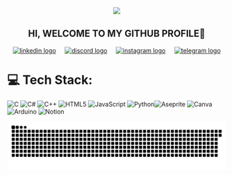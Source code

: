 <div id="header" align="center">
  <img src="https://media1.giphy.com/media/v1.Y2lkPTc5MGI3NjExemR0OGplcm0zcHczcGQ3cWl2bzE0bGVsaWJ2emVmbjhuM21ja2QzciZlcD12MV9pbnRlcm5hbF9naWZfYnlfaWQmY3Q9cw/PEG26dtbtF10k/giphy.gif" width="150"/>
  <h2>HI, WELCOME TO MY GITHUB PROFILE🦖</h2>
</div>
<div align="center">
</div>

<div align="center" style="display: flex; justify-content: center; gap: 20px;">
  <a href="https://www.linkedin.com/in/ander-imanol-l%C3%B3pez-zarate-a04b29331/" target="_blank">
    <img src="https://raw.githubusercontent.com/maurodesouza/profile-readme-generator/master/src/assets/icons/social/linkedin/default.svg" width="45" height="40" alt="linkedin logo" />
  </a>

  <a href="https://discordapp.com/users/Ander.Lopez" target="_blank">
    <img src="https://raw.githubusercontent.com/maurodesouza/profile-readme-generator/master/src/assets/icons/social/discord/default.svg" width="52" height="40" alt="discord logo" />
  </a>

  <a href="https://www.instagram.com/ander_ima" target="_blank">
    <img src="https://raw.githubusercontent.com/maurodesouza/profile-readme-generator/master/src/assets/icons/social/instagram/default.svg" width="52" height="40" alt="instagram logo" />
  </a>

  <a href="https://t.me/AnderIma" target="_blank">
    <img src="https://raw.githubusercontent.com/maurodesouza/profile-readme-generator/master/src/assets/icons/social/telegram/default.svg" width="52" height="40" alt="telegram logo" />
  </a>
</div>



# 💻 Tech Stack:
![C](https://img.shields.io/badge/c-%2300599C.svg?style=flat&logo=c&logoColor=white) ![C#](https://img.shields.io/badge/c%23-%23239120.svg?style=flat&logo=csharp&logoColor=white) ![C++](https://img.shields.io/badge/c++-%2300599C.svg?style=flat&logo=c%2B%2B&logoColor=white) ![HTML5](https://img.shields.io/badge/html5-%23E34F26.svg?style=flat&logo=html5&logoColor=white) ![JavaScript](https://img.shields.io/badge/javascript-%23323330.svg?style=flat&logo=javascript&logoColor=%23F7DF1E) ![Python](https://img.shields.io/badge/python-3670A0?style=flat&logo=python&logoColor=ffdd54)![Aseprite](https://img.shields.io/badge/Aseprite-FFFFFF?style=flat&logo=Aseprite&logoColor=#7D929E) ![Canva](https://img.shields.io/badge/Canva-%2300C4CC.svg?style=flat&logo=Canva&logoColor=white) ![Arduino](https://img.shields.io/badge/-Arduino-00979D?style=flat&logo=Arduino&logoColor=white) ![Notion](https://img.shields.io/badge/Notion-%23000000.svg?style=flat&logo=notion&logoColor=white)


<picture>
  <source media="(prefers-color-scheme: dark)" srcset="https://raw.githubusercontent.com/Ander-Ima/Ander-Ima/output/github-snake-dark.svg" />
  <source media="(prefers-color-scheme: light)" srcset="https://raw.githubusercontent.com/Ander-Ima/Ander-Ima/output/github-snake.svg" />
  <img alt="github-snake" src="https://raw.githubusercontent.com/Ander-Ima/Ander-Ima/output/github-snake.svg" />
</picture>